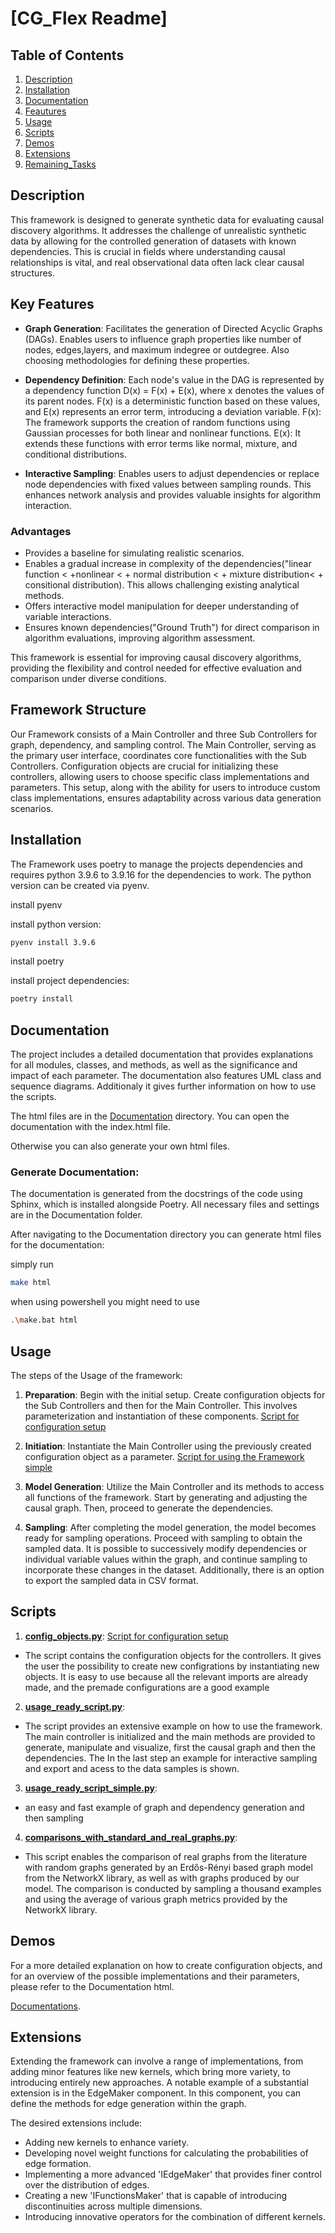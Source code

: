 # [CG_Flex Readme]


## Table of Contents
1. [Description](#Description)
2. [Installation](#Installation)
3. [Documentation](#Documentation)
4. [Feautures](#Feautures)
5. [Usage](#Usage)
6. [Scripts](#Scripts)
7. [Demos](#Demos)
8. [Extensions](#Extensions)
9. [Remaining_Tasks](#Remaining_Tasks)


## **Description**

This framework is designed to generate synthetic data for evaluating causal discovery algorithms. It addresses the challenge of unrealistic synthetic data by allowing for the controlled generation of datasets with known dependencies. This is crucial in fields where understanding causal relationships is vital, and real observational data often lack clear causal structures.


## **Key Features**

- **Graph Generation**: Facilitates the generation of Directed Acyclic Graphs (DAGs). Enables users to influence graph properties like number of nodes, edges,layers, and maximum indegree or outdegree. Also choosing methodologies for defining these properties.

- **Dependency Definition**: Each node's value in the DAG is represented by a dependency function D(x) = F(x) + E(x), where x denotes the values of its parent nodes. F(x) is a deterministic function based on these values, and E(x) represents an error term, introducing a deviation variable. 
F(x): The framework supports the creation of random functions using Gaussian processes for both linear and nonlinear functions.
E(x): It extends these functions with error terms like normal, mixture, and conditional distributions.

- **Interactive Sampling**: Enables users to adjust dependencies or replace node dependencies with fixed values between sampling rounds. This enhances network analysis and provides valuable insights for algorithm interaction.

### Advantages

- Provides a baseline for simulating realistic scenarios.
- Enables a gradual increase in complexity of the dependencies("linear function < +nonlinear < + normal distribution < + mixture distribution< + consitional distribution). This allows challenging existing analytical methods.
- Offers interactive model manipulation for deeper understanding of variable interactions.
- Ensures known dependencies("Ground Truth") for direct comparison in algorithm evaluations, improving algorithm assessment.

This framework is essential for improving causal discovery algorithms, providing the flexibility and control needed for effective evaluation and comparison under diverse conditions.



## **Framework Structure**

Our Framework consists of a Main Controller and three Sub Controllers for graph, dependency, and sampling control. The Main Controller, serving as the primary user interface, coordinates core functionalities with the Sub Controllers. Configuration objects are crucial for initializing these controllers, allowing users to choose specific class implementations and parameters. This setup, along with the ability for users to introduce custom class implementations, ensures adaptability across various data generation scenarios.


## **Installation**

The Framework uses poetry to manage the projects dependencies and requires python 3.9.6 to 3.9.16 for the dependencies to work. The python version can be created via pyenv.

install pyenv

install python version:

```bash
pyenv install 3.9.6
```

install poetry

install project dependencies:

```bash
poetry install
```


## **Documentation**
The project includes a detailed documentation that provides explanations for all modules, classes, and methods, as well as the significance and impact of each parameter. The documentation also features UML class and sequence diagrams. Additionaly it gives further information on how to use the scripts.

The html files are in the [Documentation](./Documentation/_build/html/) directory. You can open the documentation with the index.html file.

Otherwise you can also generate your own html files.
### **Generate Documentation**: 
The documentation is generated from the docstrings of the code using Sphinx, which is installed alongside Poetry. All necessary files and settings are in the Documentation folder.

After navigating to the Documentation directory you can generate html files for the documentation:

simply run
```bash
make html
```

when using powershell you might need to use 

```bash
.\make.bat html
```

## **Usage**


The steps of the Usage of the framework:

1. **Preparation**:
Begin with the initial setup. Create configuration objects for the Sub Controllers and then for the Main Controller. This involves parameterization and instantiation of these components.
[Script for configuration setup](scripts/config_objects.py) 

2. **Initiation**:
Instantiate the Main Controller using the previously created configuration object as a parameter.
[Script for using the Framework simple](scripts/usage_ready_script_simple.py) 
3. **Model Generation**:
Utilize the Main Controller and its methods to access all functions of the framework. Start by generating and adjusting the causal graph. Then, proceed to generate the dependencies.

4. **Sampling**: 
After completing the model generation, the model becomes ready for sampling operations. Proceed with sampling to obtain the sampled data. It is possible to successively modify dependencies or individual variable values within the graph, and continue sampling to incorporate these changes in the dataset. Additionally, there is an option to export the sampled data in CSV format.

## **Scripts**



1. **[config_objects.py](scripts/config_objects.py)**:
[Script for configuration setup](scripts/config_objects.py) 
- The script contains the configuration objects for the controllers. It gives the user the possibility to create new configrations by instantiating new objects. It is easy to use because all the relevant imports are already made, and the premade configurations are a good example


2. **[usage_ready_script.py](scripts/usage_ready_script.py)**:
- The script provides an extensive example on how to use the framework. The main controller is initialized and the main methods are provided to generate, manipulate and visualize,  first the causal graph and then the dependencies. The  In the last step an example for interactive sampling and export and acess to the data samples is shown.

3. **[usage_ready_script_simple.py](scripts/usage_ready_script_simple.py)**:
- an easy and fast example of graph and dependency generation and then sampling

4. **[comparisons_with_standard_and_real_graphs.py](scripts/comparisons_with_standard_and_real_graphs.py)**:
- This script enables the comparison of real graphs from the literature with random graphs generated by an Erdős-Rényi based graph model from the NetworkX library, as well as with graphs produced by our model. The comparison is conducted by sampling a thousand examples and using the average of various graph metrics provided by the NetworkX library.

## Demos

For a more detailed explanation on how to create configuration objects, and for an overview of the possible implementations and their parameters, please refer to the Documentation html.

[Documentations](./Documentation/_build/html/).



## Extensions

Extending the framework can involve a range of implementations, from adding minor features like new kernels, which bring more variety, to introducing entirely new approaches. A notable example of a substantial extension is in the EdgeMaker component. In this component, you can define the methods for edge generation within the graph.

The desired extensions include:

- Adding new kernels to enhance variety.
- Developing novel weight functions for calculating the probabilities of edge formation.
- Implementing a more advanced 'IEdgeMaker' that provides finer control over the distribution of edges.
- Creating a new 'IFunctionsMaker' that is capable of introducing discontinuities across multiple dimensions.
- Introducing innovative operators for the combination of different kernels.
